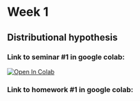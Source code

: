 # Week 1
## Distributional hypothesis
### Link to seminar #1 in google colab:
[![Open In Colab](https://colab.research.google.com/assets/colab-badge.svg)](https://colab.research.google.com/github/RepTrak/nlp-course/blob/develop/Week1/seminar_1.ipynb)

### Link to homework #1 in google colab:

